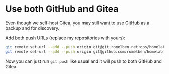 # Use both GitHub and Gitea

Even though we self-host Gitea, you may still want to use GitHub as a backup and for discovery.

Add both push URLs (replace my repositories with yours):

```sh
git remote set-url --add --push origin git@git.romelben.net:ops/homelab
git remote set-url --add --push origin git@github.com:romelben/homelab
```

Now you can just run `git push` like usual and it will push to both GitHub and Gitea.
